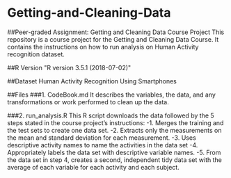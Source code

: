 # Getting-and-Cleaning-Data

##Peer-graded Assignment: Getting and Cleaning Data Course Project
This repository is a course project for the Getting and Cleaning Data Course. It contains the instructions on how to run analysis on Human Activity recognition dataset.

##R Version
"R version 3.5.1 (2018-07-02)"

##Dataset
Human Activity Recognition Using Smartphones

##Files
###1.  CodeBook.md 
It describes the variables, the data, and any transformations or work performed to clean up the data.

###2.  run_analysis.R 
This R script downloads the data followed by the 5 steps stated in the course project’s instructions:
-1. Merges the training and the test sets to create one data set.
-2. Extracts only the measurements on the mean and standard deviation for each measurement.
-3. Uses descriptive activity names to name the activities in the data set
-4. Appropriately labels the data set with descriptive variable names.
-5. From the data set in step 4, creates a second, independent tidy data set with the average of each variable for each activity and each subject.
